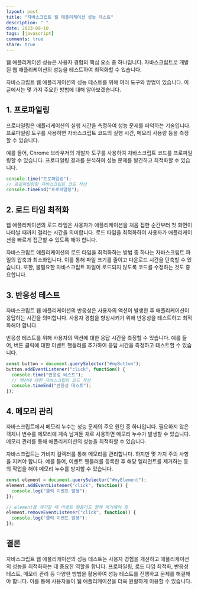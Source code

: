 ```yaml
---
layout: post
title: "자바스크립트 웹 애플리케이션 성능 테스트"
description: " "
date: 2023-09-10
tags: [javascript]
comments: true
share: true
---
```


웹 애플리케이션 성능은 사용자 경험의 핵심 요소 중 하나입니다. 자바스크립트로 개발된 웹 애플리케이션의 성능을 테스트하여 최적화할 수 있습니다. 

자바스크립트 웹 애플리케이션의 성능 테스트를 위해 여러 도구와 방법이 있습니다. 이 글에서는 몇 가지 주요한 방법에 대해 알아보겠습니다.

## 1. 프로파일링

프로파일링은 애플리케이션의 실행 시간을 측정하여 성능 문제를 파악하는 기술입니다. 프로파일링 도구를 사용하면 자바스크립트 코드의 실행 시간, 메모리 사용량 등을 측정할 수 있습니다. 

예를 들어, Chrome 브라우저의 개발자 도구를 사용하여 자바스크립트 코드를 프로파일링할 수 있습니다. 프로파일링 결과를 분석하여 성능 문제를 발견하고 최적화할 수 있습니다.

```javascript
console.time("프로파일링");
// 프로파일링할 자바스크립트 코드 작성
console.timeEnd("프로파일링");
```

## 2. 로드 타임 최적화

웹 애플리케이션의 로드 타임은 사용자가 애플리케이션을 처음 접한 순간부터 첫 화면이 나타날 때까지 걸리는 시간을 의미합니다. 로드 타임을 최적화하여 사용자가 애플리케이션을 빠르게 접근할 수 있도록 해야 합니다.

자바스크립트 애플리케이션의 로드 타임을 최적화하는 방법 중 하나는 자바스크립트 파일의 압축과 최소화입니다. 이를 통해 파일 크기를 줄이고 다운로드 시간을 단축할 수 있습니다. 또한, 불필요한 자바스크립트 파일이 로드되지 않도록 코드를 수정하는 것도 중요합니다.

## 3. 반응성 테스트

자바스크립트 웹 애플리케이션의 반응성은 사용자의 액션이 발생한 후 애플리케이션이 응답하는 시간을 의미합니다. 사용자 경험을 향상시키기 위해 반응성을 테스트하고 최적화해야 합니다.

반응성 테스트를 위해 사용자의 액션에 대한 응답 시간을 측정할 수 있습니다. 예를 들어, 버튼 클릭에 대한 이벤트 핸들러를 추가하여 응답 시간을 측정하고 테스트할 수 있습니다.

```javascript
const button = document.querySelector("#myButton");
button.addEventListener("click", function() {
  console.time("반응성 테스트");
  // 액션에 대한 자바스크립트 코드 작성
  console.timeEnd("반응성 테스트");
});
```

## 4. 메모리 관리

자바스크립트에서 메모리 누수는 성능 문제의 주요 원인 중 하나입니다. 필요하지 않은 객체나 변수를 메모리에 계속 남겨둔 채로 사용하면 메모리 누수가 발생할 수 있습니다. 메모리 관리를 통해 애플리케이션의 성능을 최적화할 수 있습니다.

자바스크립트는 가비지 컬렉터를 통해 메모리를 관리합니다. 하지만 몇 가지 주의 사항을 지켜야 합니다. 예를 들어, 이벤트 핸들러를 등록한 후 해당 엘리먼트를 제거하는 등의 작업을 해야 메모리 누수를 방지할 수 있습니다.

```javascript
const element = document.querySelector("#myElement");
element.addEventListener("click", function() {
  console.log("클릭 이벤트 발생");
});

// element를 제거할 때 이벤트 핸들러도 함께 제거해야 함
element.removeEventListener("click", function() {
  console.log("클릭 이벤트 발생");
});
```

## 결론

자바스크립트 웹 애플리케이션의 성능 테스트는 사용자 경험을 개선하고 애플리케이션의 성능을 최적화하는 데 중요한 역할을 합니다. 프로파일링, 로드 타임 최적화, 반응성 테스트, 메모리 관리 등 다양한 방법을 활용하여 성능 테스트를 진행하고 문제를 해결해야 합니다. 이를 통해 사용자들이 웹 애플리케이션을 더욱 원활하게 이용할 수 있습니다.